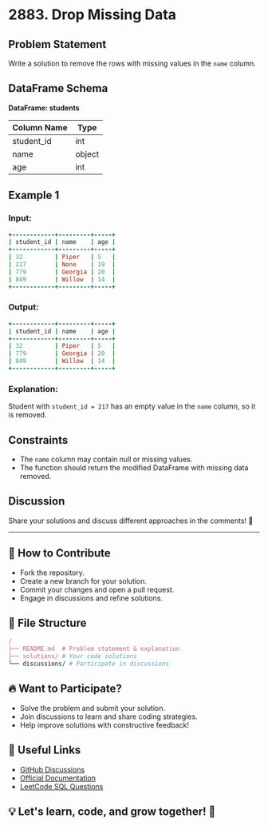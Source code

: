 # 2883. Drop Missing Data

## Problem Statement

Write a solution to remove the rows with missing values in the `name` column.

## DataFrame Schema

**DataFrame: students**

| Column Name | Type   |
| ----------- | ------ |
| student_id  | int    |
| name        | object |
| age         | int    |

## Example 1

### **Input:**

```rb
+------------+---------+-----+
| student_id | name    | age |
+------------+---------+-----+
| 32         | Piper   | 5   |
| 217        | None    | 19  |
| 779        | Georgia | 20  |
| 849        | Willow  | 14  |
+------------+---------+-----+
```

### **Output:**

```rb
+------------+---------+-----+
| student_id | name    | age |
+------------+---------+-----+
| 32         | Piper   | 5   |
| 779        | Georgia | 20  |
| 849        | Willow  | 14  |
+------------+---------+-----+
```

### **Explanation:**
Student with `student_id = 217` has an empty value in the `name` column, so it is removed.

## Constraints
- The `name` column may contain null or missing values.
- The function should return the modified DataFrame with missing data removed.

## Discussion
Share your solutions and discuss different approaches in the comments! 🚀

---

## 🎯 How to Contribute
- Fork the repository.
- Create a new branch for your solution.
- Commit your changes and open a pull request.
- Engage in discussions and refine solutions.

## 📂 File Structure
```rb
/
├── README.md  # Problem statement & explanation
├── solutions/ # Your code solutions
└── discussions/ # Participate in discussions
```

## 🔥 Want to Participate?
- Solve the problem and submit your solution.
- Join discussions to learn and share coding strategies.
- Help improve solutions with constructive feedback!

## 🔗 Useful Links
- [GitHub Discussions](https://github.com/your-repo/discussions)
- [Official Documentation](https://pandas.pydata.org/docs/)
- [LeetCode SQL Questions](https://leetcode.com/problemset/database/)

## 💡 Let's learn, code, and grow together! 🚀

